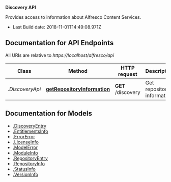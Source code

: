 **Discovery API**

Provides access to information about Alfresco Content Services.


- Last Build date: 2018-11-01T14:49:08.971Z


## Documentation for API Endpoints

All URIs are relative to *https://localhost/alfresco/api*

Class | Method | HTTP request | Description
------------ | ------------- | ------------- | -------------
*.DiscoveryApi* | [**getRepositoryInformation**](docs/DiscoveryApi.md#getRepositoryInformation) | **GET** /discovery | Get repository information


## Documentation for Models

 - [.DiscoveryEntry](docs/DiscoveryEntry.md)
 - [.EntitlementsInfo](docs/EntitlementsInfo.md)
 - [.ErrorError](docs/ErrorError.md)
 - [.LicenseInfo](docs/LicenseInfo.md)
 - [.ModelError](docs/ModelError.md)
 - [.ModuleInfo](docs/ModuleInfo.md)
 - [.RepositoryEntry](docs/RepositoryEntry.md)
 - [.RepositoryInfo](docs/RepositoryInfo.md)
 - [.StatusInfo](docs/StatusInfo.md)
 - [.VersionInfo](docs/VersionInfo.md)

